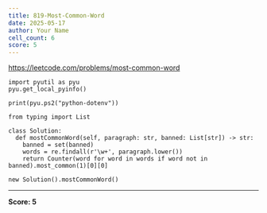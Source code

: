 ```yaml
---
title: 819-Most-Common-Word
date: 2025-05-17
author: Your Name
cell_count: 6
score: 5
---
```


https://leetcode.com/problems/most-common-word


```
import pyutil as pyu
pyu.get_local_pyinfo()
```


```
print(pyu.ps2("python-dotenv"))
```


```
from typing import List
```


```
class Solution:
  def mostCommonWord(self, paragraph: str, banned: List[str]) -> str:
    banned = set(banned)
    words = re.findall(r'\w+', paragraph.lower())
    return Counter(word for word in words if word not in banned).most_common(1)[0][0]
```


```
new Solution().mostCommonWord()
```


---
**Score: 5**